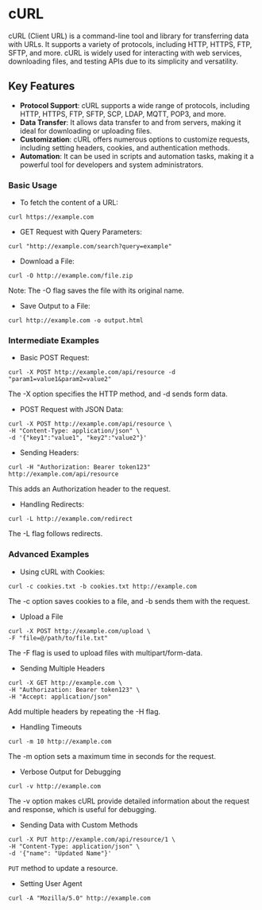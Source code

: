 # cURL

cURL (Client URL) is a command-line tool and library for transferring data with URLs. It supports a variety of protocols, including HTTP, HTTPS, FTP, SFTP, and more. cURL is widely used for interacting with web services, downloading files, and testing APIs due to its simplicity and versatility.

## Key Features

- **Protocol Support**: cURL supports a wide range of protocols, including HTTP, HTTPS, FTP, SFTP, SCP, LDAP, MQTT, POP3, and more.
- **Data Transfer**: It allows data transfer to and from servers, making it ideal for downloading or uploading files.
- **Customization**: cURL offers numerous options to customize requests, including setting headers, cookies, and authentication methods.
- **Automation**: It can be used in scripts and automation tasks, making it a powerful tool for developers and system administrators.

### Basic Usage

- To fetch the content of a URL:

```
curl https://example.com
```

- GET Request with Query Parameters:

```
curl "http://example.com/search?query=example"
```

- Download a File:

```
curl -O http://example.com/file.zip
```

Note: The -O flag saves the file with its original name.

- Save Output to a File:

```
curl http://example.com -o output.html
```

### Intermediate Examples

- Basic POST Request:

```
curl -X POST http://example.com/api/resource -d "param1=value1&param2=value2"
```

The -X option specifies the HTTP method, and -d sends form data.

- POST Request with JSON Data:

```
curl -X POST http://example.com/api/resource \
-H "Content-Type: application/json" \
-d '{"key1":"value1", "key2":"value2"}'
```

- Sending Headers:

```
curl -H "Authorization: Bearer token123" http://example.com/api/resource
```

This adds an Authorization header to the request.

- Handling Redirects:

```
curl -L http://example.com/redirect
```

The -L flag follows redirects.

### Advanced Examples

- Using cURL with Cookies:

```
curl -c cookies.txt -b cookies.txt http://example.com
```

The -c option saves cookies to a file, and -b sends them with the request.

- Upload a File

```
curl -X POST http://example.com/upload \
-F "file=@/path/to/file.txt"
```

The -F flag is used to upload files with multipart/form-data.

- Sending Multiple Headers

```
curl -X GET http://example.com \
-H "Authorization: Bearer token123" \
-H "Accept: application/json"
```

Add multiple headers by repeating the -H flag.

- Handling Timeouts

```
curl -m 10 http://example.com
```

The -m option sets a maximum time in seconds for the request.


- Verbose Output for Debugging

```
curl -v http://example.com
```

The -v option makes cURL provide detailed information about the request and response, which is useful for debugging.

- Sending Data with Custom Methods

```
curl -X PUT http://example.com/api/resource/1 \
-H "Content-Type: application/json" \
-d '{"name": "Updated Name"}'
```

`PUT` method to update a resource.

- Setting User Agent

```
curl -A "Mozilla/5.0" http://example.com
```